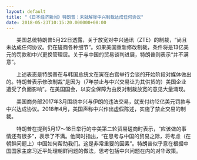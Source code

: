 ```yaml
---
layout: default
title: "《日本经济新闻》特朗普：未就解除中兴制裁达成任何协议"
date: 2018-05-23T10:15:20.000000+08:00
---
```


　　美国总统特朗普5月22日透露，关于放宽对中兴通讯（ZTE）的制裁，“尚且未达成任何协议。仍在磋商各种细节”。如果美国重新修改制裁，条件将是13亿美元的罚款和中兴更换管理层。关于与中国的贸易谈判进展，特朗普则表示“并不满意”。

　　上述表态是特朗普在与韩国总统文在寅在白宫举行会谈的开始阶段对媒体做出的。特朗普表示修改制裁“是因为（7年禁止与中兴交易让为其供货的）美国企业遭受了负面影响”。在美国国会，以安全保障为由反对制裁放宽的意见大量涌现。

　　美国商务部2017年3月围绕中兴与伊朗的违法交易，就支付约12亿美元罚款与中兴达成协议。2018年4月，美国声称中兴作出虚假陈述，实施了禁止交易的制裁。

　　特朗普在提到5月17～18日举行的中美第二轮贸易磋商时表示，“应该做的事情还有很多”，表示了不满。他同时指出，“在思考与中国的贸易之际，将考虑（在朝鲜问题上）中国如何帮助我们。这是非常重要的因素”。特朗普似乎意在根据中国国家主席习近平处理朝鲜问题的做法，思考包括中兴问题在内的对华政策。

